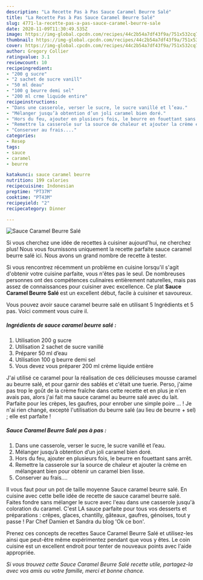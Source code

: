 ```yaml
---
description: "La Recette Pas à Pas Sauce Caramel Beurre Salé"
title: "La Recette Pas à Pas Sauce Caramel Beurre Salé"
slug: 4771-la-recette-pas-a-pas-sauce-caramel-beurre-sale
date: 2020-11-09T11:30:49.535Z
image: https://img-global.cpcdn.com/recipes/44c2b54a7df43f9a/751x532cq70/sauce-caramel-beurre-sale-photo-principale-de-la-recette.jpg
thumbnail: https://img-global.cpcdn.com/recipes/44c2b54a7df43f9a/751x532cq70/sauce-caramel-beurre-sale-photo-principale-de-la-recette.jpg
cover: https://img-global.cpcdn.com/recipes/44c2b54a7df43f9a/751x532cq70/sauce-caramel-beurre-sale-photo-principale-de-la-recette.jpg
author: Gregory Collier
ratingvalue: 3.1
reviewcount: 10
recipeingredient:
- "200 g sucre"
- "2 sachet de sucre vanill"
- "50 ml deau"
- "100 g beurre demi sel"
- "200 ml crme liquide entire"
recipeinstructions:
- "Dans une casserole, verser le sucre, le sucre vanillé et l’eau."
- "Mélanger jusqu’à obtention d’un joli caramel bien doré."
- "Hors du feu, ajouter en plusieurs fois, le beurre en fouettant sans arrêt."
- "Remettre la casserole sur la source de chaleur et ajouter la crème en mélangeant bien pour obtenir un caramel bien lisse."
- "Conserver au frais...."
categories:
- Resep
tags:
- sauce
- caramel
- beurre

katakunci: sauce caramel beurre 
nutrition: 199 calories
recipecuisine: Indonesian
preptime: "PT37M"
cooktime: "PT43M"
recipeyield: "2"
recipecategory: Dinner

---
```



![Sauce Caramel Beurre Salé](https://img-global.cpcdn.com/recipes/44c2b54a7df43f9a/751x532cq70/sauce-caramel-beurre-sale-photo-principale-de-la-recette.jpg)

Si vous cherchez une idée de recettes à cuisiner aujourd'hui, ne cherchez plus! Nous vous fournissons uniquement la recette parfaite sauce caramel beurre salé ici. Nous avons un grand nombre de recette à tester.

Si vous rencontrez récemment un problème en cuisine lorsqu'il s'agit d'obtenir votre cuisine parfaite, vous n'êtes pas le seul. De nombreuses personnes ont des compétences culinaires entièrement naturelles, mais pas assez de connaissances pour cuisiner avec excellence. Ce plat <strong> Sauce Caramel Beurre Salé </strong> est un excellent début, facile à cuisiner et savoureux.

<!--inarticleads1-->

Vous pouvez avoir sauce caramel beurre salé en utilisant 5 Ingrédients et 5 pas. Voici comment vous cuire il.

##### Ingrédients de sauce caramel beurre salé :

1. Utilisation 200 g sucre
1. Utilisation 2 sachet de sucre vanillé
1. Préparer 50 ml d’eau
1. Utilisation 100 g beurre demi sel
1. Vous devez vous préparer 200 ml crème liquide entière


J&#39;ai utilisé ce caramel pour la réalisation de ces délicieuses mousse caramel au beurre salé, et pour garnir des sablés et c&#39;était une tuerie. Perso, j&#39;aime pas trop le goût de la crème fraîche dans cette recette et en plus je n&#39;en avais pas, alors j&#39;ai fait ma sauce caramel au beurre salé avec du lait. Parfaite pour les crèpes, les gaufres, pour enrober une simple poire … ! Je n&#39;ai rien changé, excepté l&#39;utilisation du beurre salé (au lieu de beurre + sel) ; elle est parfaite ! 

<!--inarticleads2-->

##### Sauce Caramel Beurre Salé pas à pas :

1. Dans une casserole, verser le sucre, le sucre vanillé et l’eau.
1. Mélanger jusqu’à obtention d’un joli caramel bien doré.
1. Hors du feu, ajouter en plusieurs fois, le beurre en fouettant sans arrêt.
1. Remettre la casserole sur la source de chaleur et ajouter la crème en mélangeant bien pour obtenir un caramel bien lisse.
1. Conserver au frais....


Il vous faut pour un pot de taille moyenne  Sauce caramel beurre salé. En cuisine avec cette belle idée de recette de sauce caramel beurre salé. Faites fondre sans mélanger le sucre avec l&#39;eau dans une casserole jusqu&#39;à coloration du caramel. C&#39;est LA sauce parfaite pour tous vos desserts et préparations : crêpes, glaces, chantilly, gâteaux, gaufres, génoises, tout y passe ! Par Chef Damien et Sandra du blog &#39;Ok ce bon&#39;. 

<!--inarticleads1-->

<p>
Prenez ces concepts de recettes Sauce Caramel Beurre Salé et utilisez-les ainsi que peut-être même expérimentez pendant que vous y êtes. Le coin cuisine est un excellent endroit pour tenter de nouveaux points avec l'aide appropriée.
</p>

<p>
<i>Si vous trouvez cette Sauce Caramel Beurre Salé recette utile, partagez-la avec vos amis ou votre famille, merci et bonne chance.</i>
</p>
